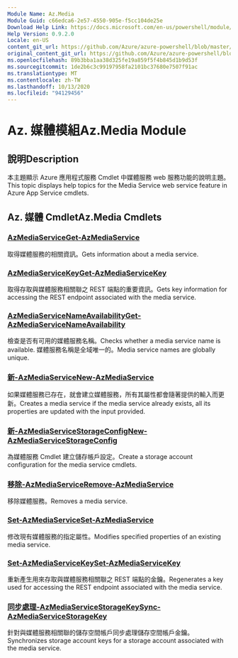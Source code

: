 ```yaml
---
Module Name: Az.Media
Module Guid: c66edca6-2e57-4550-905e-f5cc104de25e
Download Help Link: https://docs.microsoft.com/en-us/powershell/module/az.media
Help Version: 0.9.2.0
Locale: en-US
content_git_url: https://github.com/Azure/azure-powershell/blob/master/src/Media/Media/help/Az.Media.md
original_content_git_url: https://github.com/Azure/azure-powershell/blob/master/src/Media/Media/help/Az.Media.md
ms.openlocfilehash: 89b3bba1aa38d325fe19a859f5f4b845d1b9d53f
ms.sourcegitcommit: 1de2b6c3c99197958fa2101bc37680e7507f91ac
ms.translationtype: MT
ms.contentlocale: zh-TW
ms.lasthandoff: 10/13/2020
ms.locfileid: "94129456"
---
```

# <span data-ttu-id="55ebe-101">Az. 媒體模組</span><span class="sxs-lookup"><span data-stu-id="55ebe-101">Az.Media Module</span></span>
## <span data-ttu-id="55ebe-102">說明</span><span class="sxs-lookup"><span data-stu-id="55ebe-102">Description</span></span>
<span data-ttu-id="55ebe-103">本主題顯示 Azure 應用程式服務 Cmdlet 中媒體服務 web 服務功能的說明主題。</span><span class="sxs-lookup"><span data-stu-id="55ebe-103">This topic displays help topics for the Media Service web service feature in Azure App Service cmdlets.</span></span>

## <span data-ttu-id="55ebe-104">Az. 媒體 Cmdlet</span><span class="sxs-lookup"><span data-stu-id="55ebe-104">Az.Media Cmdlets</span></span>
### [<span data-ttu-id="55ebe-105">AzMediaService</span><span class="sxs-lookup"><span data-stu-id="55ebe-105">Get-AzMediaService</span></span>](Get-AzMediaService.md)
<span data-ttu-id="55ebe-106">取得媒體服務的相關資訊。</span><span class="sxs-lookup"><span data-stu-id="55ebe-106">Gets information about a media service.</span></span>

### [<span data-ttu-id="55ebe-107">AzMediaServiceKey</span><span class="sxs-lookup"><span data-stu-id="55ebe-107">Get-AzMediaServiceKey</span></span>](Get-AzMediaServiceKey.md)
<span data-ttu-id="55ebe-108">取得存取與媒體服務相關聯之 REST 端點的重要資訊。</span><span class="sxs-lookup"><span data-stu-id="55ebe-108">Gets key information for accessing the REST endpoint associated with the media service.</span></span>

### [<span data-ttu-id="55ebe-109">AzMediaServiceNameAvailability</span><span class="sxs-lookup"><span data-stu-id="55ebe-109">Get-AzMediaServiceNameAvailability</span></span>](Get-AzMediaServiceNameAvailability.md)
<span data-ttu-id="55ebe-110">檢查是否有可用的媒體服務名稱。</span><span class="sxs-lookup"><span data-stu-id="55ebe-110">Checks whether a media service name is available.</span></span>
<span data-ttu-id="55ebe-111">媒體服務名稱是全域唯一的。</span><span class="sxs-lookup"><span data-stu-id="55ebe-111">Media service names are globally unique.</span></span>

### [<span data-ttu-id="55ebe-112">新-AzMediaService</span><span class="sxs-lookup"><span data-stu-id="55ebe-112">New-AzMediaService</span></span>](New-AzMediaService.md)
<span data-ttu-id="55ebe-113">如果媒體服務已存在，就會建立媒體服務，所有其屬性都會隨著提供的輸入而更新。</span><span class="sxs-lookup"><span data-stu-id="55ebe-113">Creates a media service if the media service already exists, all its properties are updated with the input provided.</span></span>

### [<span data-ttu-id="55ebe-114">新-AzMediaServiceStorageConfig</span><span class="sxs-lookup"><span data-stu-id="55ebe-114">New-AzMediaServiceStorageConfig</span></span>](New-AzMediaServiceStorageConfig.md)
<span data-ttu-id="55ebe-115">為媒體服務 Cmdlet 建立儲存帳戶設定。</span><span class="sxs-lookup"><span data-stu-id="55ebe-115">Create a storage account configuration for the media service cmdlets.</span></span>

### [<span data-ttu-id="55ebe-116">移除-AzMediaService</span><span class="sxs-lookup"><span data-stu-id="55ebe-116">Remove-AzMediaService</span></span>](Remove-AzMediaService.md)
<span data-ttu-id="55ebe-117">移除媒體服務。</span><span class="sxs-lookup"><span data-stu-id="55ebe-117">Removes a media service.</span></span>

### [<span data-ttu-id="55ebe-118">Set-AzMediaService</span><span class="sxs-lookup"><span data-stu-id="55ebe-118">Set-AzMediaService</span></span>](Set-AzMediaService.md)
<span data-ttu-id="55ebe-119">修改現有媒體服務的指定屬性。</span><span class="sxs-lookup"><span data-stu-id="55ebe-119">Modifies specified properties of an existing media service.</span></span>

### [<span data-ttu-id="55ebe-120">Set-AzMediaServiceKey</span><span class="sxs-lookup"><span data-stu-id="55ebe-120">Set-AzMediaServiceKey</span></span>](Set-AzMediaServiceKey.md)
<span data-ttu-id="55ebe-121">重新產生用來存取與媒體服務相關聯之 REST 端點的金鑰。</span><span class="sxs-lookup"><span data-stu-id="55ebe-121">Regenerates a key used for accessing the REST endpoint associated with the media service.</span></span>

### [<span data-ttu-id="55ebe-122">同步處理-AzMediaServiceStorageKey</span><span class="sxs-lookup"><span data-stu-id="55ebe-122">Sync-AzMediaServiceStorageKey</span></span>](Sync-AzMediaServiceStorageKey.md)
<span data-ttu-id="55ebe-123">針對與媒體服務相關聯的儲存空間帳戶同步處理儲存空間帳戶金鑰。</span><span class="sxs-lookup"><span data-stu-id="55ebe-123">Synchronizes storage account keys for a storage account associated with the media service.</span></span>

